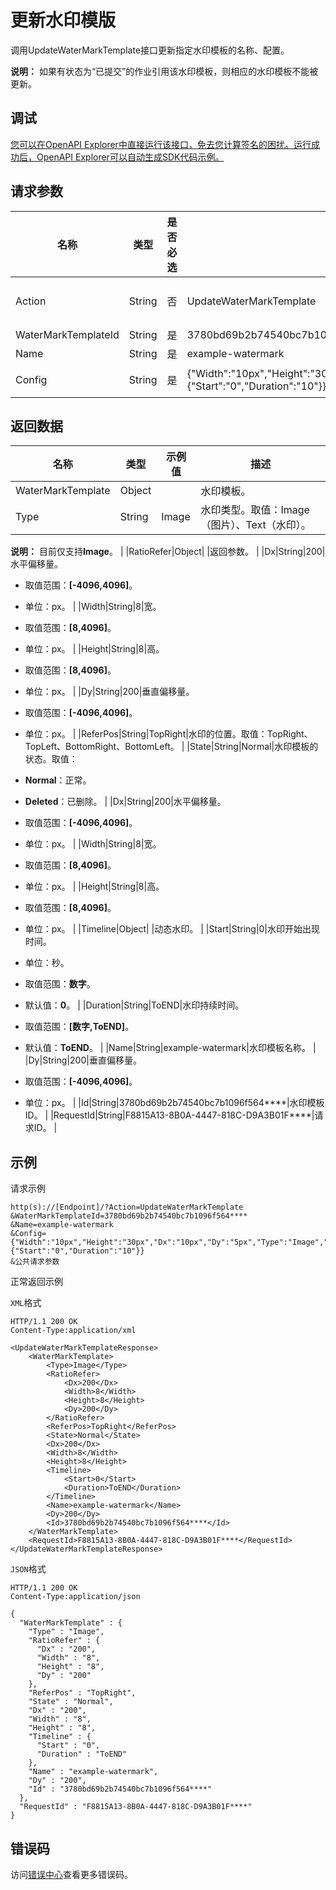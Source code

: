# 更新水印模版

调用UpdateWaterMarkTemplate接口更新指定水印模板的名称、配置。

**说明：** 如果有状态为“已提交”的作业引用该水印模板，则相应的水印模板不能被更新。

## 调试

[您可以在OpenAPI Explorer中直接运行该接口，免去您计算签名的困扰。运行成功后，OpenAPI Explorer可以自动生成SDK代码示例。](https://api.aliyun.com/#product=Mts&api=UpdateWaterMarkTemplate&type=RPC&version=2014-06-18)

## 请求参数

|名称|类型|是否必选|示例值|描述|
|--|--|----|---|--|
|Action|String|否|UpdateWaterMarkTemplate|操作接口名，系统规定参数，取值：**UpdateWaterMarkTemplate**。 |
|WaterMarkTemplateId|String|是|3780bd69b2b74540bc7b1096f564\*\*\*\*|水印模板ID。 |
|Name|String|是|example-watermark|模板名称。最大长度128字节。 |
|Config|String|是|\{"Width":"10px","Height":"30px","Dx":"10px","Dy":"5px","Type":"Image","Timeline":\{"Start":"0","Duration":"10"\}\}|水印模板配置。JSON对象，请参见[附录-水印模板配置详情](~~29253~~)。 |

## 返回数据

|名称|类型|示例值|描述|
|--|--|---|--|
|WaterMarkTemplate|Object| |水印模板。 |
|Type|String|Image|水印类型。取值：Image（图片）、Text（水印）。

 **说明：** 目前仅支持**Image**。 |
|RatioRefer|Object| |返回参数。 |
|Dx|String|200|水平偏移量。

 -   取值范围：**\[-4096,4096\]**。
-   单位：px。 |
|Width|String|8|宽。

 -   取值范围：**\[8,4096\]**。
-   单位：px。 |
|Height|String|8|高。

 -   取值范围：**\[8,4096\]**。
-   单位：px。 |
|Dy|String|200|垂直偏移量。

 -   取值范围：**\[-4096,4096\]**。
-   单位：px。 |
|ReferPos|String|TopRight|水印的位置。取值：TopRight、TopLeft、BottomRight、BottomLeft。 |
|State|String|Normal|水印模板的状态。取值：

 -   **Normal**：正常。
-   **Deleted**：已删除。 |
|Dx|String|200|水平偏移量。

 -   取值范围：**\[-4096,4096\]**。
-   单位：px。 |
|Width|String|8|宽。

 -   取值范围：**\[8,4096\]**。
-   单位：px。 |
|Height|String|8|高。

 -   取值范围：**\[8,4096\]**。
-   单位：px。 |
|Timeline|Object| |动态水印。 |
|Start|String|0|水印开始出现时间。

 -   单位：秒。
-   取值范围：**数字**。
-   默认值：**0**。 |
|Duration|String|ToEND|水印持续时间。

 -   取值范围：**\[数字,ToEND\]**。
-   默认值：**ToEND**。 |
|Name|String|example-watermark|水印模板名称。 |
|Dy|String|200|垂直偏移量。

 -   取值范围：**\[-4096,4096\]**。
-   单位：px。 |
|Id|String|3780bd69b2b74540bc7b1096f564\*\*\*\*|水印模板ID。 |
|RequestId|String|F8815A13-8B0A-4447-818C-D9A3B01F\*\*\*\*|请求ID。 |

## 示例

请求示例

```
http(s)://[Endpoint]/?Action=UpdateWaterMarkTemplate
&WaterMarkTemplateId=3780bd69b2b74540bc7b1096f564****
&Name=example-watermark
&Config={"Width":"10px","Height":"30px","Dx":"10px","Dy":"5px","Type":"Image","Timeline":{"Start":"0","Duration":"10"}}
&公共请求参数
```

正常返回示例

`XML`格式

```
HTTP/1.1 200 OK
Content-Type:application/xml

<UpdateWaterMarkTemplateResponse>
    <WaterMarkTemplate>
        <Type>Image</Type>
        <RatioRefer>
            <Dx>200</Dx>
            <Width>8</Width>
            <Height>8</Height>
            <Dy>200</Dy>
        </RatioRefer>
        <ReferPos>TopRight</ReferPos>
        <State>Normal</State>
        <Dx>200</Dx>
        <Width>8</Width>
        <Height>8</Height>
        <Timeline>
            <Start>0</Start>
            <Duration>ToEND</Duration>
        </Timeline>
        <Name>example-watermark</Name>
        <Dy>200</Dy>
        <Id>3780bd69b2b74540bc7b1096f564****</Id>
    </WaterMarkTemplate>
    <RequestId>F8815A13-8B0A-4447-818C-D9A3B01F****</RequestId>
</UpdateWaterMarkTemplateResponse>
```

`JSON`格式

```
HTTP/1.1 200 OK
Content-Type:application/json

{
  "WaterMarkTemplate" : {
    "Type" : "Image",
    "RatioRefer" : {
      "Dx" : "200",
      "Width" : "8",
      "Height" : "8",
      "Dy" : "200"
    },
    "ReferPos" : "TopRight",
    "State" : "Normal",
    "Dx" : "200",
    "Width" : "8",
    "Height" : "8",
    "Timeline" : {
      "Start" : "0",
      "Duration" : "ToEND"
    },
    "Name" : "example-watermark",
    "Dy" : "200",
    "Id" : "3780bd69b2b74540bc7b1096f564****"
  },
  "RequestId" : "F8815A13-8B0A-4447-818C-D9A3B01F****"
}
```

## 错误码

访问[错误中心](https://error-center.aliyun.com/status/product/Mts)查看更多错误码。

